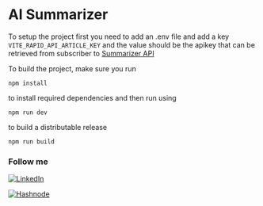 # AI Summarizer

To setup the project first you need to add an .env file and add a key `VITE_RAPID_API_ARTICLE_KEY` and the value should be the apikey that can be retrieved from subscriber to [Summarizer API](https://rapidapi.com/restyler/api/article-extractor-and-summarizer)

To build the project, make sure you run

```
npm install
```

to install required dependencies and then run using

```
npm run dev
```

to build a distributable release

```
npm run build
```

### Follow me

<a href="https://www.linkedin.com/in/nilaybarot/" target="_blank"><img src="https://img.shields.io/badge/LinkedIn-%230077B5.svg?&style=flat-square&logo=linkedin&logoColor=white" alt="LinkedIn"></a>

<a href="https://nullbyte.hashnode.dev/" target="_blank"><img src="https://img.shields.io/badge/Hashnode-2962FF?style=for-the-badge&logo=hashnode&logoColor=white" alt="Hashnode"></a>